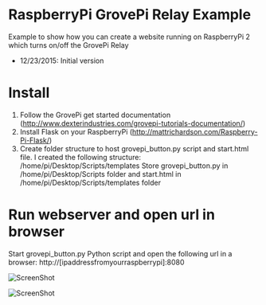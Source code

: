 # RaspberryPi GrovePi Relay Example
Example to show how you can create a website running on RaspberryPi 2 which turns on/off the GrovePi Relay

- 12/23/2015: Initial version


# Install
1. Follow the GrovePi get started documentation (http://www.dexterindustries.com/grovepi-tutorials-documentation/)
2. Install Flask on your RaspberryPi (http://mattrichardson.com/Raspberry-Pi-Flask/)
3. Create folder structure to host grovepi_button.py script and start.html file.
   I created the following structure: /home/pi/Desktop/Scripts/templates
   Store grovepi_button.py in /home/pi/Desktop/Scripts folder and start.html in /home/pi/Desktop/Scripts/templates folder

# Run webserver and open url in browser
Start grovepi_button.py Python script and open the following url in a browser:
http://[ipaddressfromyourraspberrypi]:8080

![ScreenShot](https://e913yg.dm2302.livefilestore.com/y3ptFA_nIA2D_rBC7R2EI30ru9VPL7_FGVFMDfGzjXCW4ICN06ZBB3UEFSuxt8_vWV5YYMxYnRvxxSJSZJ9wM8OW7id_BTtNl3wPOjjwPq-d6y8F6GXkYKp4PeR3jUPkl9C9nUeIUhVDX9wbCsl3C2EqA/rasp.png?psid=1)

![ScreenShot](https://e913yg.dm2302.livefilestore.com/y3pESzAbLuJEr2L5ni41_1lEGP23WmrHSMnm9NE309IGyIF-gOP3yloF2k8NRv54-bMe5NeqkTJvRAzO1bFZgce5p4Nx70Hx-wM3csyJJsJ5tHdQKmiGKcyvFjnrHOPH6gsmftvOEmh5C0ixRwLECh9Vg/relay.png?psid=1)